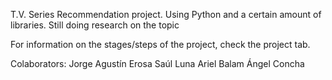 T.V. Series Recommendation project. Using Python and a certain amount of libraries. Still doing research on the topic

For information on the stages/steps of the project, check the project tab.

Colaborators: 
Jorge Agustín Erosa
Saúl Luna
Ariel Balam
Ángel Concha
